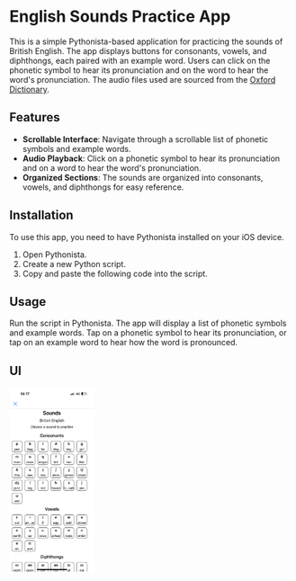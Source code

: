 # English Sounds Practice App

This is a simple Pythonista-based application for practicing the sounds of British English. The app displays buttons for consonants, vowels, and diphthongs, each paired with an example word. Users can click on the phonetic symbol to hear its pronunciation and on the word to hear the word's pronunciation. The audio files used are sourced from the [Oxford Dictionary](https://ispeaker.cp.com.cn/ispeaker/sounds).

## Features

- **Scrollable Interface**: Navigate through a scrollable list of phonetic symbols and example words.
- **Audio Playback**: Click on a phonetic symbol to hear its pronunciation and on a word to hear the word's pronunciation.
- **Organized Sections**: The sounds are organized into consonants, vowels, and diphthongs for easy reference.

## Installation

To use this app, you need to have Pythonista installed on your iOS device.

1. Open Pythonista.
2. Create a new Python script.
3. Copy and paste the following code into the script.

## Usage

Run the script in Pythonista. The app will display a list of phonetic symbols and example words. Tap on a phonetic symbol to hear its pronunciation, or tap on an example word to hear how the word is pronounced.

## UI

<img src="https://github.com/xiaozhah/phoneme_audio/blob/main/UI.png" width="30%">
